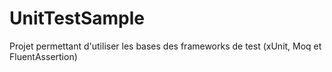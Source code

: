 # UnitTestSample
Projet permettant d'utiliser les bases des frameworks de test (xUnit, Moq et FluentAssertion)
